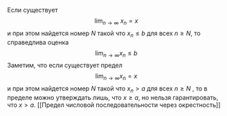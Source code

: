 Если существует $$\lim_{n \to \infty } \ x_{n} = x$$и при этом найдется номер $N$ такой что $x_{n} \leq b$ для всех $n \geq N$, то справедлива оценка $$\lim_{ n \to \infty } x_{n} \leq b$$
Заметим, что если существует предел $$
\lim_{ n \to \infty } x_{n} = x
$$ и при этом найдется номер $N$ такой что $x_{n} >a$ для всех $n \geq N$ , то в пределе можно утверждать лишь, что $x \geq a$, но нельзя гарантировать, что $x >a$.
[[Предел числовой последовательности через окрестность]]
